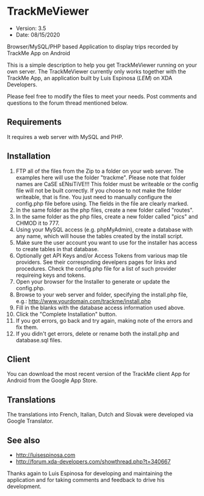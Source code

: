# TrackMeViewer

* Version: 3.5
* Date:    08/15/2020

Browser/MySQL/PHP based Application to display trips recorded by TrackMe App on Android

This is a simple description to help you get TrackMeViewer running on your own server. 
The TrackMeViewer currently only works together with the TrackMe App, an application built by Luis Espinosa (_LEM_) on XDA Developers.

Please feel free to modify the files to meet your needs.
Post comments and questions to the forum thread mentioned below.

## Requirements
It requires a web server with MySQL and PHP.

## Installation
1. FTP all of the files from the Zip to a folder on your web server. The examples here will use the folder "trackme".
   Please note that folder names are CaSE sENsiTiVE!!! This folder must be writeable or the config file will not be built correctly.
   If you choose to not make the folder writeable, that is fine. You just need to manually configure the config.php file before using.
   The fields in the file are clearly marked.
2. In the same folder as the php files, create a new folder called "routes".
3. In the same folder as the php files, create a new folder called "pics" and CHMOD it to 777.
4. Using your MySQL access (e.g. phpMyAdmin), create a database with any name, which will house the tables created by the install script.
5. Make sure the user account you want to use for the installer has access to create tables in that database.
6. Optionally get API Keys and/or Access Tokens from various map tile providers. See their correspnding develpers pages for links and procedures.
   Check the config.php file for a list of such provider requireing keys and tokens.
7. Open your browser for the Installer to generate or update the config.php.
8. Browse to your web server and folder, specifying the install.php file, e.g.: http://www.yourdomain.com/trackme/install.php
9. Fill in the blanks with the database access information used above.
10. Click the "Complete Installation" button.
11. If you got errors, go back and try again, making note of the errors and fix them.
12. If you didn't get errors, delete or rename both the install.php and database.sql files.


## Client
You can download the most recent version of the TrackMe client App for Android from the Google App Store.

## Translations
The translations into French, Italian, Dutch and Slovak were developed via Google Translator.

See also
--------
* http://luisespinosa.com
* http://forum.xda-developers.com/showthread.php?t=340667

Thanks again to Luis Espinosa for developing and maintaining the application and for taking comments and feedback to drive his development.

